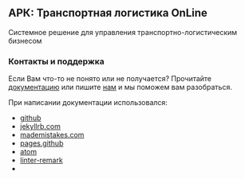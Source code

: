 ## АРК: Транспортная логистика OnLine

Системное решение для управления транспортно-логистическим бизнесом

### Контакты и поддержка

Если Вам что-то не понято или не получается?
Прочитайте [документацию](https://arctl.github.io/arctl-docs/)
или пишите [нам](https://arctl.ru/contact-us/) и мы поможем вам разобраться.

При написании документации использовался:
- [github](https://github.com/)
- [jekyllrb.com](https://jekyllrb.com/)
- [mademistakes.com](https://mademistakes.com/)
- [pages.github](https://pages.github.com/)
- [atom](https://github.com/atom/atom)
- [linter-remark](https://github.com/wooorm/linter-remark)
-
